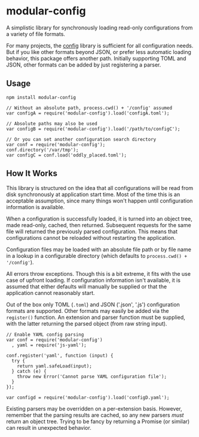 # modular-config

A simplistic library for synchronously loading read-only configurations from
a variety of file formats.

For many projects, the [config](https://github.com/lorenwest/node-config)
library is sufficient for all configuration needs.  But if you like other
formats beyond JSON, or prefer less automatic loading behavior, this
package offers another path.  Initially supporting TOML and JSON, other
formats can be added by just registering a parser.


## Usage

```
npm install modular-config
```

```
// Without an absolute path, process.cwd() + '/config' assumed
var configA = require('modular-config').load('configA.toml');

// Absolute paths may also be used
var configB = require('modular-config').load('/path/to/configC');

// Or you can set another configuration search directory
var conf = require('modular-config');
conf.directory('/var/tmp');
var configC = conf.load('oddly_placed.toml');
```


## How It Works

This library is structured on the idea that all configurations will be read from disk
synchronously at application start time.  Most of the time this is an acceptable
assumption, since many things won't happen until configuration information is
available.

When a configuration is successfully loaded, it is turned into an object tree, made read-only,
cached, then returned.  Subsequent requests for the same file will returned the previously
parsed configuration.  This means that configurations cannot be reloaded without restarting
the application.

Configuration files may be loaded with an absolute file path or by file name in a lookup
in a configurable directory (which defaults to `process.cwd() + '/config'`).

All errors throw exceptions.  Though this is a bit extreme, it fits with the use case
of upfront loading.  If configuration information isn't available, it is assumed that
either defaults will manually be supplied or that the application cannot reasonably
start.

Out of the box only TOML (`.toml`) and JSON ('.json', '.js') configuration formats are
supported.  Other formats may easily be added via the `register()` function.  An
extension and parser function must be supplied, with the latter returning the parsed
object (from raw string input).

```
// Enable YAML config parsing
var conf = require('modular-config')
  , yaml = require('js-yaml');

conf.register('yaml', function (input) {
  try {
    return yaml.safeLoad(input);
  } catch (e) {
    throw new Error('Cannot parse YAML configuration file');
  }
});

var configd = require('modular-config').load('configD.yaml');
```

Existing parsers may be overridden on a per-extension basis.  However, remember that
the parsing results are cached, so any new parsers _must_ return an object tree.
Trying to be fancy by returning a Promise (or similar) can result in unexpected
behavior.
